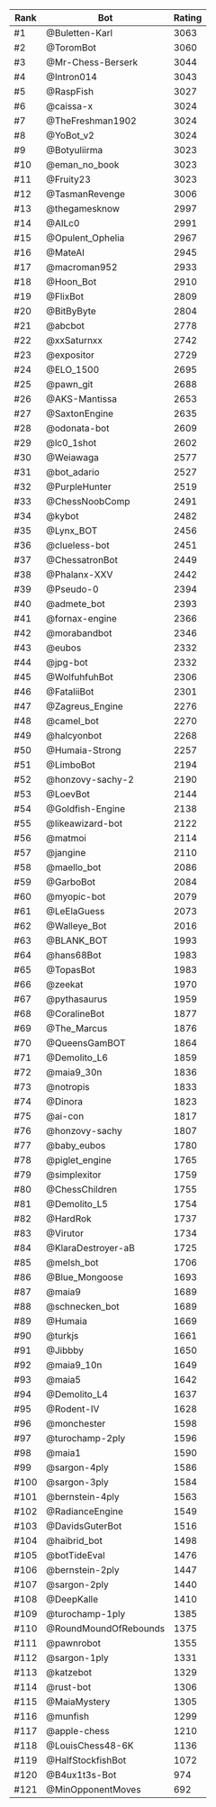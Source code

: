 Rank|Bot|Rating
---|---|---
#1|@Buletten-Karl|3063
#2|@ToromBot|3060
#3|@Mr-Chess-Berserk|3044
#4|@Intron014|3043
#5|@RaspFish|3027
#6|@caissa-x|3024
#7|@TheFreshman1902|3024
#8|@YoBot_v2|3024
#9|@Botyuliirma|3023
#10|@eman_no_book|3023
#11|@Fruity23|3023
#12|@TasmanRevenge|3006
#13|@thegamesknow|2997
#14|@AILc0|2991
#15|@Opulent_Ophelia|2967
#16|@MateAI|2945
#17|@macroman952|2933
#18|@Hoon_Bot|2910
#19|@FlixBot|2809
#20|@BitByByte|2804
#21|@abcbot|2778
#22|@xxSaturnxx|2742
#23|@expositor|2729
#24|@ELO_1500|2695
#25|@pawn_git|2688
#26|@AKS-Mantissa|2653
#27|@SaxtonEngine|2635
#28|@odonata-bot|2609
#29|@lc0_1shot|2602
#30|@Weiawaga|2577
#31|@bot_adario|2527
#32|@PurpleHunter|2519
#33|@ChessNoobComp|2491
#34|@kybot|2482
#35|@Lynx_BOT|2456
#36|@clueless-bot|2451
#37|@ChessatronBot|2449
#38|@Phalanx-XXV|2442
#39|@Pseudo-0|2394
#40|@admete_bot|2393
#41|@fornax-engine|2366
#42|@morabandbot|2346
#43|@eubos|2332
#44|@jpg-bot|2332
#45|@WolfuhfuhBot|2306
#46|@FataliiBot|2301
#47|@Zagreus_Engine|2276
#48|@camel_bot|2270
#49|@halcyonbot|2268
#50|@Humaia-Strong|2257
#51|@LimboBot|2194
#52|@honzovy-sachy-2|2190
#53|@LoevBot|2144
#54|@Goldfish-Engine|2138
#55|@likeawizard-bot|2122
#56|@matmoi|2114
#57|@jangine|2110
#58|@maello_bot|2086
#59|@GarboBot|2084
#60|@myopic-bot|2079
#61|@LeElaGuess|2073
#62|@Walleye_Bot|2016
#63|@BLANK_BOT|1993
#64|@hans68Bot|1983
#65|@TopasBot|1983
#66|@zeekat|1970
#67|@pythasaurus|1959
#68|@CoralineBot|1877
#69|@The_Marcus|1876
#70|@QueensGamBOT|1864
#71|@Demolito_L6|1859
#72|@maia9_30n|1836
#73|@notropis|1833
#74|@Dinora|1823
#75|@ai-con|1817
#76|@honzovy-sachy|1807
#77|@baby_eubos|1780
#78|@piglet_engine|1765
#79|@simplexitor|1759
#80|@ChessChildren|1755
#81|@Demolito_L5|1754
#82|@HardRok|1737
#83|@Virutor|1734
#84|@KlaraDestroyer-aB|1725
#85|@melsh_bot|1706
#86|@Blue_Mongoose|1693
#87|@maia9|1689
#88|@schnecken_bot|1689
#89|@Humaia|1669
#90|@turkjs|1661
#91|@Jibbby|1650
#92|@maia9_10n|1649
#93|@maia5|1642
#94|@Demolito_L4|1637
#95|@Rodent-IV|1628
#96|@monchester|1598
#97|@turochamp-2ply|1596
#98|@maia1|1590
#99|@sargon-4ply|1586
#100|@sargon-3ply|1584
#101|@bernstein-4ply|1563
#102|@RadianceEngine|1549
#103|@DavidsGuterBot|1516
#104|@haibrid_bot|1498
#105|@botTideEval|1476
#106|@bernstein-2ply|1447
#107|@sargon-2ply|1440
#108|@DeepKalle|1410
#109|@turochamp-1ply|1385
#110|@RoundMoundOfRebounds|1375
#111|@pawnrobot|1355
#112|@sargon-1ply|1331
#113|@katzebot|1329
#114|@rust-bot|1306
#115|@MaiaMystery|1305
#116|@munfish|1299
#117|@apple-chess|1210
#118|@LouisChess48-6K|1136
#119|@HalfStockfishBot|1072
#120|@B4ux1t3s-Bot|974
#121|@MinOpponentMoves|692
